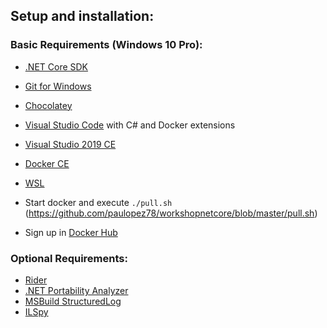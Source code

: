 ## Setup and installation:

### Basic Requirements (Windows 10 Pro):
* [.NET Core SDK](https://www.microsoft.com/net/download/core)
* [Git for Windows](https://git-scm.com/)
* [Chocolatey](https://chocolatey.org/)
* [Visual Studio Code](https://code.visualstudio.com/) with C# and Docker extensions
* [Visual Studio 2019 CE](https://www.visualstudio.com/free-developer-offers/)
* [Docker CE](https://www.docker.com/get-started)
* [WSL](https://docs.microsoft.com/en-us/windows/wsl/install-win10)

* Start docker and execute ``./pull.sh`` (https://github.com/paulopez78/workshopnetcore/blob/master/pull.sh)
* Sign up in [Docker Hub](https://hub.docker.com/)

### Optional Requirements:
* [Rider](https://www.jetbrains.com/rider/)
* [.NET Portability Analyzer](http://vsixgallery.com/extension/55d15546-28ca-40dc-af23-dfa503e9c5fe/)
* [MSBuild StructuredLog](https://github.com/KirillOsenkov/MSBuildStructuredLog)
* [ILSpy](http://ilspy.net/)
